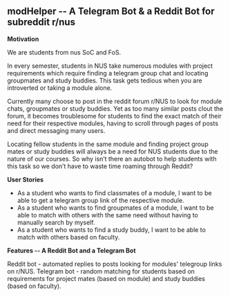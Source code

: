 ## modHelper -- A Telegram Bot & a Reddit Bot for subreddit r/nus

**Motivation**

We are students from nus SoC and FoS.

In every semester, students in NUS take numerous modules with project requirements which require finding a telegram group chat and locating groupmates and study buddies. This task gets tedious when you are introverted or taking a module alone. 

Currently many choose to post in the reddit forum r/NUS to look for module chats, groupmates or study buddies. Yet as too many similar posts clout the forum, it becomes troublesome for students to find the exact match of their need for their respective modules, having to scroll through pages of posts and direct messaging many users.

Locating fellow students in the same module and finding project group mates or study buddies will always be a need for NUS students due to the nature of our courses. So why isn’t there an autobot to help students with this task so we don’t have to waste time roaming through Reddit?  

**User Stories**

- As a student who wants to find classmates of a module, I want to be able to get a telegram group link of the respective module.
- As a student who wants to find groupmates of a module, I want to be able to match with others with the same need without having to manually search by myself.
- As a student who wants to find a study buddy, I want to be able to match with others based on faculty.

**Features -- A Reddit Bot and a Telegram Bot**

Reddit bot - automated replies to posts looking for modules' telegroup links on r/NUS.
Telegram bot - random matching for students based on requirements for project mates (based on module) and study buddies (based on faculty).

